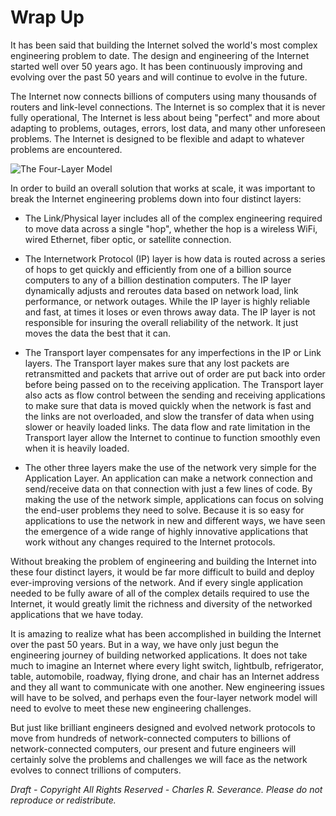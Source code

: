 Wrap Up
=======

It has been said that building the Internet solved the world's most complex
engineering problem to date. The design and engineering of the Internet
started well over 50 years ago. It has been continuously improving
and evolving over the past 50 years and will continue to evolve in the future.

The Internet now connects billions of computers using many thousands of routers
and link-level connections. The Internet is so complex that it is never fully
operational, The Internet is less about being "perfect" and more about
adapting to problems, outages, errors, lost data, and many other unforeseen
problems. The Internet is designed to be flexible and adapt to whatever
problems are encountered.

![The Four-Layer Model](../images/layers)

In order to build an overall solution that works at scale, it was important to
break the Internet engineering problems down into four distinct layers:

* The Link/Physical layer includes all of the complex engineering
required to move data across a single "hop", whether the hop is a wireless WiFi,
wired Ethernet, fiber optic, or satellite connection.

* The Internetwork Protocol (IP) layer is how data is routed
across a series of hops to get quickly and efficiently from one of a billion
source computers to any of a billion destination computers. The IP layer
dynamically adjusts and reroutes data based on network load, link performance,
or network outages. While the IP layer is highly reliable and fast, at
times it loses or even throws away data. The IP layer is not responsible for
insuring the overall reliability of the network. It just moves the data the
best that it can.

* The Transport layer compensates for any imperfections in the IP
or Link layers. The Transport layer makes sure that any lost packets are
retransmitted and packets that arrive out of order are put back into order
before being passed on to the receiving application. The Transport layer also
acts as flow control between the sending and receiving applications to make
sure that data is moved quickly when the network is fast and the links are
not overloaded, and slow the transfer of data when using slower or heavily
loaded links. The data flow and rate limitation in the Transport layer allow
the Internet to continue to function smoothly even when it is heavily loaded.

* The other three layers make the use of the network very simple
for the Application Layer. An application can make a network connection and
send/receive data on that connection with just a few lines of code. By making the
use of the network simple, applications can focus on solving the end-user
problems they need to solve. Because it is so easy for applications to use
the network in new and different ways, we have seen the emergence of a wide
range of highly innovative applications that work without any changes required to
the Internet protocols.

Without breaking the problem of engineering and building the Internet into
these four distinct layers, it would be far more difficult to build and deploy
ever-improving versions of the network. And if every single application needed
to be fully aware of all of the complex details required to use the Internet,
it would greatly limit the richness and diversity of the networked applications
that we have today.

It is amazing to realize what has been accomplished in building the Internet
over the past 50 years. But in a way, we have only just begun the engineering
journey of building networked applications. It does not take much to imagine
an Internet where every light switch, lightbulb, refrigerator, table, automobile,
roadway, flying drone, and chair has an Internet address and they all want to
communicate with one another. New engineering issues will have to be solved,
and perhaps even the four-layer network model will need to evolve to meet these
new engineering challenges.

But just like brilliant engineers designed and evolved network protocols to
move from hundreds of network-connected computers to billions of 
network-connected computers, our present and future engineers will certainly
solve the problems and challenges we will face as the network evolves to connect
trillions of computers.



*Draft - Copyright All Rights Reserved - Charles R. Severance.
Please do not reproduce or redistribute.*
